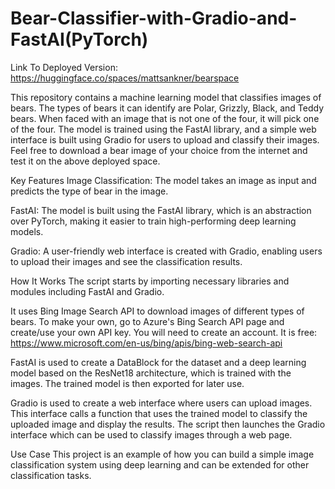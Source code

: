 # Bear-Classifier-with-Gradio-and-FastAI(PyTorch)
Link To Deployed Version: https://huggingface.co/spaces/mattsankner/bearspace

This repository contains a machine learning model that classifies images of bears. The types of bears it can identify are Polar, Grizzly, Black, and Teddy bears. When faced with an image that is not one of the four, it will pick one of the four. The model is trained using the FastAI library, and a simple web interface is built using Gradio for users to upload and classify their images. Feel free to download a bear image of your choice from the internet and test it on the above deployed space. 

Key Features
Image Classification: The model takes an image as input and predicts the type of bear in the image.

FastAI: The model is built using the FastAI library, which is an abstraction over PyTorch, making it easier to train high-performing deep learning models.

Gradio: A user-friendly web interface is created with Gradio, enabling users to upload their images and see the classification results.

How It Works
The script starts by importing necessary libraries and modules including FastAI and Gradio.

It uses Bing Image Search API to download images of different types of bears. To make your own, go to Azure's Bing Search API page and create/use your own API key. You will need to create an account. It is free: https://www.microsoft.com/en-us/bing/apis/bing-web-search-api

FastAI is used to create a DataBlock for the dataset and a deep learning model based on the ResNet18 architecture, which is trained with the images. The trained model is then exported for later use.

Gradio is used to create a web interface where users can upload images. This interface calls a function that uses the trained model to classify the uploaded image and display the results. The script then launches the Gradio interface which can be used to classify images through a web page.

Use Case
This project is an example of how you can build a simple image classification system using deep learning and can be extended for other classification tasks.








